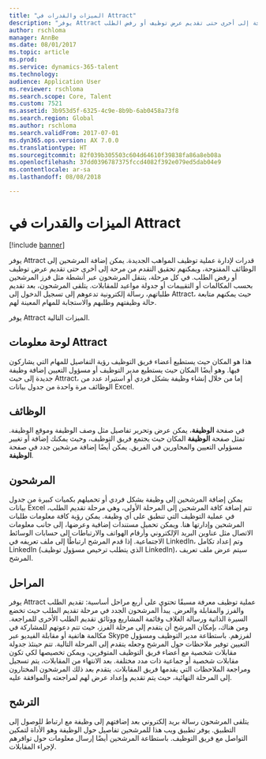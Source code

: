 ```yaml
---
title: "الميزات والقدرات في Attract"
description: "يوفر Attract قدرات لإدارة عملية توظيف المواهب الجديدة. يمكن إضافة المرشحين إلى الوظائف المفتوحة، ويمكنهم تحقيق التقدم من مرحة إلى أخرى حتى تقديم عرض توظيف أو رفض الطلب."
author: rschloma
manager: AnnBe
ms.date: 08/01/2017
ms.topic: article
ms.prod: 
ms.service: dynamics-365-talent
ms.technology: 
audience: Application User
ms.reviewer: rschloma
ms.search.scope: Core, Talent
ms.custom: 7521
ms.assetid: 3b953d5f-6325-4c9e-8b9b-6ab0458a73f8
ms.search.region: Global
ms.author: rschloma
ms.search.validFrom: 2017-07-01
ms.dyn365.ops.version: AX 7.0.0
ms.translationtype: HT
ms.sourcegitcommit: 82f039b305503c604d64610f39838fa86a8eb08a
ms.openlocfilehash: 37dd0396787375fccd4082f392e079ed5dab04e9
ms.contentlocale: ar-sa
ms.lasthandoff: 08/08/2018

---
```

# <a name="attract-features-and-capabilities"></a>الميزات والقدرات في Attract

[!include [banner](includes/banner.md)]

يوفر Attract قدرات لإدارة عملية توظيف المواهب الجديدة. يمكن إضافة المرشحين إلى الوظائف المفتوحة، ويمكنهم تحقيق التقدم من مرحة إلى أخرى حتى تقديم عرض توظيف أو رفض الطلب. في كل مرحلة، يتنقل المرشحون عبر أنشطة مثل فرز المرشحين بحسب المكالمات أو التقييمات أو جدولة مواعيد للمقابلات. يتلقى المرشحون، بعد تقديم طلباتهم، رسالة إلكترونية تدعوهم إلى تسجيل الدخول إلى Attract، حيث يمكنهم متابعة حالة وظيفتهم وطلبهم والاستجابة للمهام المعينة لهم.

يوفر Attract الميزات التالية.

## <a name="attract-dashboard"></a>لوحة معلومات Attract
هذا هو المكان حيث يستطيع أعضاء فريق التوظيف رؤية التفاصيل للمهام التي يشاركون فيها. وهو أيضًا المكان حيث يستطيع مدير التوظيف أو مسؤول التعيين إضافة وظيفة جديدة إلى حيث Attract، إما من خلال إنشاء وظيفة بشكل فردي أو استيراد عدد من الوظائف مرة واحدة من جدول بيانات Excel.

## <a name="jobs"></a>الوظائف
في صفحة **الوظيفة**، يمكن عرض وتحرير تفاصيل مثل وصف الوظيفة وموقع الوظيفة. تمثل صفحة **الوظيفة** المكان حيث يجتمع فريق التوظيف، وحيث يمكنك إضافة أو تغيير مسؤولي التعيين والمحاورين في الفريق. يمكن أيضًا إضافة مرشحين جدد في صفحة **الوظيفة**.

## <a name="candidates"></a>المرشحون
يمكن إضافة المرشحين إلى وظيفة بشكل فردي أو تحميلهم بكميات كبيرة من جدول بيانات Excel تتم إضافة كافة المرشحين إلى المرحلة الأولى، وهي مرحلة تقديم الطلب، في عملية التوظيف التي تنطبق على أي وظيفة. يمكن رؤية كافة معلومات طلبات المرشحين وإدارتها هنا. ويمكن تحميل مستندات إضافية وعرضها، إلى جانب معلومات الاتصال مثل عناوين البريد الإلكتروني وأرقام الهواتف والارتباطات إلى حسابات الوسائط الاجتماعية. إذا قدم المرشح ارتباطًا إلى ملف تعريفه في LinkedIn، وتم إعداد تكامل LinkedIn (الذي يتطلب ترخيص مسؤول توظيف LinkedIn)، سيتم عرض ملف تعريف المرشح.

## <a name="stages"></a>المراحل
يوفر Attract عملية توظيف معرفة مسبقًا تحتوي على أربع مراحل أساسية: تقديم الطلب والفرز والمقابلة والعرض. يبدأ المرشحون الجدد في مرحلة تقديم الطلب حيث تخضع السيرة الذاتية ورسالة الغلاف وقائمة المشاريع ووثائق تقديم الطلب الأخرى للمراجعة. ومن هناك، بإمكان المرشح أن يتقدم إلى مرحلة الفرز، حيث تتم دعوتهم للمشاركة في مكالمة هاتفية أو مقابلة الفيديو عبر Skype لفرزهم. باستطاعة مدير التوظيف ومسؤول التعيين توفير ملاحظات حول المرشح وجعله يتقدم إلى المرحلة التالية. تتم حينئذ جدولة مقابلات شخصية مع أعضاء فريق التوظيف المتوفرين، ويمكن تخصيصها لكي تكون مقابلات شخصية أو جماعية ذات مدد مختلفة. بعد الانتهاء من المقابلات، يتم تسجيل ومراجعة الملاحظات التي يقدمها فريق المقابلات. يتقدم بعد ذلك المرشحون المختارون إلى المرحلة النهائية، حيث يتم تقديم وإعداد عرض لهم لمراجعته والموافقة عليه. 

## <a name="candidate-app"></a>الترشح
يتلقى المرشحون رسالة بريد إلكتروني بعد إضافتهم إلى وظيفة مع ارتباط للوصول إلى التطبيق. يوفر تطبيق ويب هذا للمرشحين تفاصيل حول الوظيفة وهو الأداة لتمكين التواصل مع فريق التوظيف. باستطاعة المرشحين أيضًا إرسال معلومات حول توافرهم لإجراء المقابلات.

